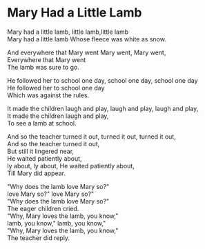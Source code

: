 # Mary Had a Little Lamb  
Mary had a little lamb, little lamb,little lamb  
Mary had a little lamb
Whose fleece was white as snow.

And everywhere that Mary went
Mary went, Mary went,  
Everywhere that Mary went  
The lamb was sure to go.  

He followed her to school one day, school one day, school one day  
He followed her to school one day  
Which was against the rules.  

It made the children laugh and play,
laugh and play, laugh and play,  
It made the children laugh and play,  
To see a lamb at school.

And so the teacher turned it out,
turned it out, turned it out,  
And so the teacher turned it out,  
But still it lingered near,  
He waited patiently about,  
ly about, ly about,
He waited patiently about,  
Till Mary did appear.

"Why does the lamb love Mary so?"  
love Mary so?" love Mary so?"  
"Why does the lamb love Mary so?"  
The eager children cried.  
"Why, Mary loves the lamb, you know,"  
lamb, you know," lamb, you know,"  
"Why, Mary loves the lamb, you know,"  
The teacher did reply.
